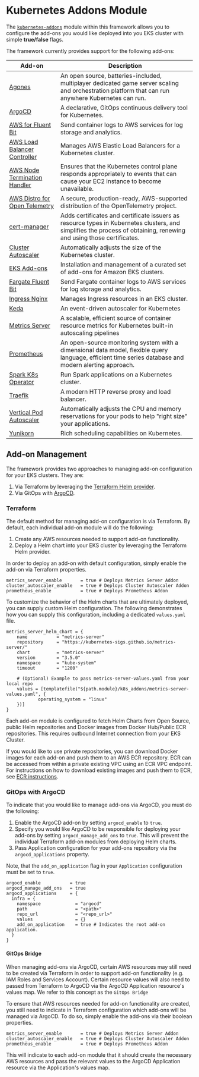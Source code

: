 # Kubernetes Addons Module

The [`kubernetes-addons`](../../kubernetes-addons) module within this framework allows you to configure the add-ons you would like deployed into you EKS cluster with simple **true/false** flags.

The framework currently provides support for the following add-ons:

| Add-on    | Description   |
|-----------|-----------------
| [Agones](./agones) | An open source, batteries-included, multiplayer dedicated game server scaling and orchestration platform that can run anywhere Kubernetes can run. |
| [ArgoCD](./argocd) | A declarative, GitOps continuous delivery tool for Kubernetes. |
| [AWS for Fluent Bit](./aws-for-fluent-bit) | Send container logs to AWS services for log storage and analytics. |
| [AWS Load Balancer Controller](./aws-load-balancer-controller) | Manages AWS Elastic Load Balancers for a Kubernetes cluster.  |
| [AWS Node Termination Handler](./aws-node-termination-handler) | Ensures that the Kubernetes control plane responds appropriately to events that can cause your EC2 instance to become unavailable. |
| [AWS Distro for Open Telemetry](./aws-open-telemetry) | A secure, production-ready, AWS-supported distribution of the OpenTelemetry project. |
| [cert-manager](./cert-manager) | Adds certificates and certificate issuers as resource types in Kubernetes clusters, and simplifies the process of obtaining, renewing and using those certificates. |
| [Cluster Autoscaler](./cluster-autoscaler) | Automatically adjusts the size of the Kubernetes cluster. |
| [EKS Add-ons](./eks-add-ons) | Installation and management of a curated set of add-ons for Amazon EKS clusters. |
| [Fargate Fluent Bit](./fargate-fluent-bit) | Send Fargate container logs to AWS services for log storage and analytics. |
| [Ingress Nginx](./ingress-nginx) | Manages Ingress resources in an EKS cluster. |
| [Keda](./keda) | An event-driven autoscaler for Kubernetes |
| [Metrics Server](./metrics-server) | A scalable, efficient source of container resource metrics for Kubernetes built-in autoscaling pipelines |
| [Prometheus](./prometheus) | An open-source monitoring system with a dimensional data model, flexible query language, efficient time series database and modern alerting approach. |
| [Spark K8s Operator](./spark-k8s-operator) | Run Spark applications on a Kubernetes cluster. |
| [Traefik](./traefik) | A modern HTTP reverse proxy and load balancer. |
| [Vertical Pod Autoscaler](./vertical-pod-autoscaler) | Automatically adjusts the CPU and memory reservations for your pods to help "right size" your applications. |
| [Yunikorn](./yunikorn) |Rich scheduling capabilities on Kubernetes. |

## Add-on Management

The framework provides two approaches to managing add-on configuration for your EKS clusters. They are:

1. Via Terraform by leveraging the [Terraform Helm provider](https://registry.terraform.io/providers/hashicorp/helm/latest/docs).
2. Via GitOps with [ArgoCD](https://argo-cd.readthedocs.io/en/stable/).

### Terraform

The default method for managing add-on configuration is via Terraform. By default, each individual add-on module will do the following:

1. Create any AWS resources needed to support add-on functionality.
2. Deploy a Helm chart into your EKS cluster by leveraging the Terraform Helm provider.

In order to deploy an add-on with default configuration, simply enable the add-on via Terraform properties.

```hcl
metrics_server_enable       = true # Deploys Metrics Server Addon
cluster_autoscaler_enable   = true # Deploys Cluster Autoscaler Addon
prometheus_enable           = true # Deploys Prometheus Addon
```

To customize the behavior of the Helm charts that are ultimately deployed, you can supply custom Helm configuration. The following demonstrates how you can supply this configuration, including a dedicated `values.yaml` file.

```hcl
metrics_server_helm_chart = {
	name           = "metrics-server"
	repository     = "https://kubernetes-sigs.github.io/metrics-server/"
	chart          = "metrics-server"
	version        = "3.5.0"
	namespace      = "kube-system"
	timeout        = "1200"

	# (Optional) Example to pass metrics-server-values.yaml from your local repo
	values = [templatefile("${path.module}/k8s_addons/metrics-server-values.yaml", {
			operating_system = "linux"
	})]
}
```

Each add-on module is configured to fetch Helm Charts from Open Source, public Helm repositories and Docker images from Docker Hub/Public ECR repositories. This requires outbound Internet connection from your EKS Cluster.

If you would like to use private repositories, you can download Docker images for each add-on and push them to an AWS ECR repository. ECR can be accessed from within a private existing VPC using an ECR VPC endpoint. For instructions on how to download existing images and push them to ECR, see [ECR instructions](../advanced/ecr-instructions.md).

### GitOps with ArgoCD

To indicate that you would like to manage add-ons via ArgoCD, you must do the following:

1. Enable the ArgoCD add-on by setting `argocd_enable` to `true`.
2. Specify you would like ArgoCD to be responsible for deploying your add-ons by setting `argocd_manage_add_ons` to `true`. This will prevent the individual Terraform add-on modules from deploying Helm charts.
3. Pass Application configuration for your add-ons repository via the `argocd_applications` property.

Note, that the `add_on_application` flag in your `Application` configuration must be set to `true`.

```
argocd_enable           = true
argocd_manage_add_ons   = true
argocd_applications     = {
  infra = {
    namespace             = "argocd"
    path                  = "<path>"
    repo_url              = "<repo_url>"
    values                = {}
    add_on_application    = true # Indicates the root add-on application.
  }
}
```

#### GitOps Bridge

When managing add-ons via ArgoCD, certain AWS resources may still need to be created via Terraform in order to support add-on functionality (e.g. IAM Roles and Services Account). Certain resource values will also need to passed from Terraform to ArgoCD via the ArgoCD Application resource's values map. We refer to this concept as the `GitOps Bridge`

To ensure that AWS resources needed for add-on functionality are created, you still need to indicate in Terraform configuration which add-ons will be managed via ArgoCD. To do so, simply enable the add-ons via their boolean properties.

```
metrics_server_enable       = true # Deploys Metrics Server Addon
cluster_autoscaler_enable   = true # Deploys Cluster Autoscaler Addon
prometheus_enable           = true # Deploys Prometheus Addon
```

This will indicate to each add-on module that it should create the necessary AWS resources and pass the relevant values to the ArgoCD Application resource via the Application's values map.
